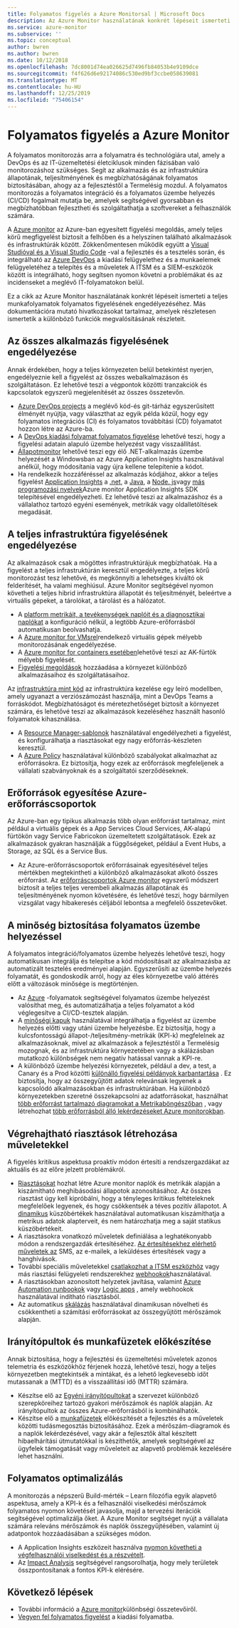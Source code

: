 ```yaml
---
title: Folyamatos figyelés a Azure Monitorsal | Microsoft Docs
description: Az Azure Monitor használatának konkrét lépéseit ismerteti a teljes munkafolyamatok folyamatos figyelésének engedélyezéséhez.
ms.service: azure-monitor
ms.subservice: ''
ms.topic: conceptual
author: bwren
ms.author: bwren
ms.date: 10/12/2018
ms.openlocfilehash: 7dc8001d74ea026625d7496fb84053b4e9109dce
ms.sourcegitcommit: f4f626d6e92174086c530ed9bf3ccbe058639081
ms.translationtype: MT
ms.contentlocale: hu-HU
ms.lasthandoff: 12/25/2019
ms.locfileid: "75406154"
---
```

# <a name="continuous-monitoring-with-azure-monitor"></a>Folyamatos figyelés a Azure Monitor

A folyamatos monitorozás arra a folyamatra és technológiára utal, amely a DevOps és az IT-üzemeltetési életciklusok minden fázisában való monitorozáshoz szükséges. Segít az alkalmazás és az infrastruktúra állapotának, teljesítményének és megbízhatóságának folyamatos biztosításában, ahogy az a fejlesztéstől a Termelésig mozdul. A folyamatos monitorozás a folyamatos integráció és a folyamatos üzembe helyezés (CI/CD) fogalmait mutatja be, amelyek segítségével gyorsabban és megbízhatóbban fejlesztheti és szolgáltathatja a szoftvereket a felhasználók számára.

A [Azure monitor](overview.md) az Azure-ban egyesített figyelési megoldás, amely teljes körű megfigyelést biztosít a felhőben és a helyszínen található alkalmazások és infrastruktúrák között. Zökkenőmentesen működik együtt a [Visual Studióval és a Visual Studio Code](https://visualstudio.microsoft.com/) -val a fejlesztés és a tesztelés során, és integrálható az [Azure DevOps](/azure/devops/user-guide/index) a kiadási felügyelethez és a munkaelemek felügyeletéhez a telepítés és a műveletek A ITSM és a SIEM-eszközök között is integrálható, hogy segítsen nyomon követni a problémákat és az incidenseket a meglévő IT-folyamatokon belül.

Ez a cikk az Azure Monitor használatának konkrét lépéseit ismerteti a teljes munkafolyamatok folyamatos figyelésének engedélyezéséhez. Más dokumentációra mutató hivatkozásokat tartalmaz, amelyek részletesen ismertetik a különböző funkciók megvalósításának részleteit.


## <a name="enable-monitoring-for-all-your-applications"></a>Az összes alkalmazás figyelésének engedélyezése
Annak érdekében, hogy a teljes környezeten belül betekintést nyerjen, engedélyeznie kell a figyelést az összes webalkalmazáson és szolgáltatáson. Ez lehetővé teszi a végpontok közötti tranzakciók és kapcsolatok egyszerű megjelenítését az összes összetevőn.

- [Azure DevOps projects](../devops-project/overview.md) a meglévő kód-és git-tárház egyszerűsített élményét nyújtja, vagy választhat az egyik példa közül, hogy egy folyamatos integrációs (CI) és folyamatos továbbítási (CD) folyamatot hozzon létre az Azure-ba.
- A [DevOps kiadási folyamat folyamatos figyelése](../azure-monitor/app/continuous-monitoring.md) lehetővé teszi, hogy a figyelési adatain alapuló üzembe helyezést vagy visszaállítást.
- [Állapotmonitor](../azure-monitor/app/monitor-performance-live-website-now.md) lehetővé teszi egy élő .NET-alkalmazás üzembe helyezését a Windowsban az Azure Application Insights használatával anélkül, hogy módosítania vagy újra kellene telepítenie a kódot.
- Ha rendelkezik hozzáféréssel az alkalmazás kódjához, akkor a teljes figyelést [Application Insights](../azure-monitor/app/app-insights-overview.md) a [.net](../azure-monitor/learn/quick-monitor-portal.md), a [Java](../azure-monitor/app/java-get-started.md), a [Node. js](../azure-monitor/learn/nodejs-quick-start.md)vagy [más programozási nyelvek](../azure-monitor/app/platforms.md)Azure monitor Application Insights SDK telepítésével engedélyezheti. Ez lehetővé teszi az alkalmazáshoz és a vállalathoz tartozó egyéni események, metrikák vagy oldalletöltések megadását.



## <a name="enable-monitoring-for-your-entire-infrastructure"></a>A teljes infrastruktúra figyelésének engedélyezése
Az alkalmazások csak a mögöttes infrastruktúrájuk megbízhatóak. Ha a figyelést a teljes infrastruktúrán keresztül engedélyezte, a teljes körű monitorozást tesz lehetővé, és megkönnyíti a lehetséges kiváltó ok felderítését, ha valami meghiúsul. Azure Monitor segítségével nyomon követheti a teljes hibrid infrastruktúra állapotát és teljesítményét, beleértve a virtuális gépeket, a tárolókat, a tárolást és a hálózatot.

- A [platform metrikáit, a tevékenységek naplóit és a diagnosztikai naplókat](platform/data-sources.md) a konfiguráció nélkül, a legtöbb Azure-erőforrásból automatikusan beolvashatja.
- A [Azure monitor for VMsrel](insights/vminsights-overview.md)rendelkező virtuális gépek mélyebb monitorozásának engedélyezése.
-  A [Azure monitor for containers esetében](insights/container-insights-overview.md)lehetővé teszi az AK-fürtök mélyebb figyelését.
- [Figyelési megoldások](insights/solutions-inventory.md) hozzáadása a környezet különböző alkalmazásaihoz és szolgáltatásaihoz.


Az [infrastruktúra mint kód](/azure/devops/learn/what-is-infrastructure-as-code) az infrastruktúra kezelése egy leíró modellben, amely ugyanazt a verziószámozást használja, mint a DevOps Teams a forráskódot. Megbízhatóságot és méretezhetőséget biztosít a környezet számára, és lehetővé teszi az alkalmazások kezeléséhez használt hasonló folyamatok kihasználása.

-  A [Resource Manager-sablonok](platform/template-workspace-configuration.md) használatával engedélyezheti a figyelést, és konfigurálhatja a riasztásokat egy nagy erőforrás-készleten keresztül.
- A [Azure Policy](../governance/policy/overview.md) használatával különböző szabályokat alkalmazhat az erőforrásokra. Ez biztosítja, hogy ezek az erőforrások megfeleljenek a vállalati szabványoknak és a szolgáltatói szerződéseknek. 


##  <a name="combine-resources-in-azure-resource-groups"></a>Erőforrások egyesítése Azure-erőforráscsoportok
Az Azure-ban egy tipikus alkalmazás több olyan erőforrást tartalmaz, mint például a virtuális gépek és a App Services Cloud Services, AK-alapú fürtökön vagy Service Fabricokon üzemeltetett szolgáltatások. Ezek az alkalmazások gyakran használják a függőségeket, például a Event Hubs, a Storage, az SQL és a Service Bus.

- Az Azure-erőforráscsoportok erőforrásainak egyesítésével teljes mértékben megtekintheti a különböző alkalmazásokat alkotó összes erőforrást. Az [erőforráscsoportok Azure monitor](../azure-monitor/insights/resource-group-insights.md) egyszerű módszert biztosít a teljes teljes verembeli alkalmazás állapotának és teljesítményének nyomon követésére, és lehetővé teszi, hogy bármilyen vizsgálat vagy hibakeresés céljából lebontsa a megfelelő összetevőket.

## <a name="ensure-quality-through-continuous-deployment"></a>A minőség biztosítása folyamatos üzembe helyezéssel
A folyamatos integráció/folyamatos üzembe helyezés lehetővé teszi, hogy automatikusan integrálja és telepítse a kód módosításait az alkalmazásba az automatizált tesztelés eredményei alapján. Egyszerűsíti az üzembe helyezés folyamatát, és gondoskodik arról, hogy az éles környezetbe való áttérés előtt a változások minősége is megtörténjen.


- Az [Azure](/azure/devops/pipelines) -folyamatok segítségével folyamatos üzembe helyezést valósíthat meg, és automatizálhatja a teljes folyamatot a kód véglegesítve a CI/CD-tesztek alapján.
- A [minőségi kapuk](/azure/devops/pipelines/release/approvals/gates) használatával integrálhatja a figyelést az üzembe helyezés előtti vagy utáni üzembe helyezésbe. Ez biztosítja, hogy a kulcsfontosságú állapot-/teljesítmény-metrikák (KPI-k) megfelelnek az alkalmazásoknak, mivel az alkalmazások a fejlesztéstől a Termelésig mozognak, és az infrastruktúra környezetében vagy a skálázásban mutatkozó különbségek nem negatív hatással vannak a KPI-re.
- A különböző üzembe helyezési környezetek, például a dev, a test, a Canary és a Prod közötti [különálló figyelési példányok karbantartása](../azure-monitor/app/separate-resources.md) . Ez biztosítja, hogy az összegyűjtött adatok relevánsak legyenek a kapcsolódó alkalmazásokban és infrastruktúrában. Ha különböző környezetekben szeretné összekapcsolni az adatforrásokat, használhat [több erőforrást tartalmazó diagramokat a Metrikaböngészőban](../azure-monitor/platform/metrics-charts.md) , vagy létrehozhat [több erőforrásból álló lekérdezéseket Azure monitorokban](log-query/cross-workspace-query.md).


## <a name="create-actionable-alerts-with-actions"></a>Végrehajtható riasztások létrehozása műveletekkel
A figyelés kritikus aspektusa proaktív módon értesíti a rendszergazdákat az aktuális és az előre jelzett problémákról. 

- [Riasztásokat](../azure-monitor/platform/alerts-overview.md) hozhat létre Azure monitor naplók és metrikák alapján a kiszámítható meghibásodási állapotok azonosításához. Az összes riasztást úgy kell kipróbálni, hogy a tényleges kritikus feltételeknek megfelelőek legyenek, és hogy csökkentsék a téves pozitív állapotot. A [dinamikus](platform/alerts-dynamic-thresholds.md) küszöbértékek használatával automatikusan kiszámíthatja a metrikus adatok alapterveit, és nem határozhatja meg a saját statikus küszöbértékeit. 
- A riasztásokra vonatkozó műveletek definiálása a leghatékonyabb módon a rendszergazdák értesítéséhez. [Az értesítésekhez elérhető műveletek az](platform/action-groups.md#create-an-action-group-by-using-the-azure-portal) SMS, az e-mailek, a leküldéses értesítések vagy a hanghívások.
- További speciális műveletekkel [csatlakozhat a ITSM eszközhöz](platform/itsmc-overview.md) vagy más riasztási felügyeleti rendszerekhez [webhookok](platform/activity-log-alerts-webhook.md)használatával.
- A riasztásokban azonosított helyzetek javítása, valamint [Azure Automation runbookok](../automation/automation-webhooks.md) vagy [Logic apps](/connectors/custom-connectors/create-webhook-trigger) , amely webhookok használatával indítható riasztásból. 
- Az automatikus [skálázás](../azure-monitor/learn/tutorial-autoscale-performance-schedule.md) használatával dinamikusan növelheti és csökkentheti a számítási erőforrásokat az összegyűjtött mérőszámok alapján.

## <a name="prepare-dashboards-and-workbooks"></a>Irányítópultok és munkafüzetek előkészítése
Annak biztosítása, hogy a fejlesztési és üzemeltetési műveletek azonos telemetria és eszközökhöz férjenek hozzá, lehetővé teszi, hogy a teljes környezetben megtekintsék a mintákat, és a lehető legkevesebb időt mutassanak a (MTTD) és a visszaállítási idő (MTTR) számára.

- Készítse elő az [Egyéni irányítópultokat](../azure-monitor/learn/tutorial-app-dashboards.md) a szervezet különböző szerepköreihez tartozó gyakori mérőszámok és naplók alapján. Az irányítópultok az összes Azure-erőforrásból is kombinálhatók.
- Készítse elő a [munkafüzetek](../azure-monitor/app/usage-workbooks.md) előkészítését a fejlesztés és a műveletek közötti tudásmegosztás biztosításához. Ezek a mérőszám-diagramok és a naplók lekérdezésével, vagy akár a fejlesztők által készített hibaelhárítási útmutatókkal is készíthetők, amelyek segítségével az ügyfelek támogatását vagy műveleteit az alapvető problémák kezelésére lehet használni.

## <a name="continuously-optimize"></a>Folyamatos optimalizálás
 A monitorozás a népszerű Build-mérték – Learn filozófia egyik alapvető aspektusa, amely a KPI-k és a felhasználói viselkedési mérőszámok folyamatos nyomon követését javasolja, majd a tervezési iterációk segítségével optimalizálja őket. A Azure Monitor segítséget nyújt a vállalata számára releváns mérőszámok és naplók összegyűjtésében, valamint új adatpontok hozzáadásában a szükséges módon.

- A Application Insights eszközeit használva [nyomon követheti a végfelhasználói viselkedést és a részvételt](../azure-monitor/learn/tutorial-users.md).
- Az [Impact Analysis](../azure-monitor/app/usage-impact.md) segítségével rangsorolhatja, hogy mely területek összpontosítanak a fontos KPI-k elérésére.


## <a name="next-steps"></a>Következő lépések

- További információ a [Azure monitor](overview.md)különbségi összetevőiről.
- [Vegyen fel folyamatos figyelést](../azure-monitor/app/continuous-monitoring.md) a kiadási folyamatba.
